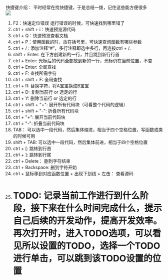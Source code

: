 快捷键介绍：
平时经常在找快捷键，于是总结一拨，记住这些能方便很多  
![](https://timgsa.baidu.com/timg?image&quality=80&size=b9999_10000&sec=1608021977607&di=e100ffdbc25e2d2285c6fadf5f2ec978&imgtype=0&src=http%3A%2F%2Fimage.biaobaiju.com%2Fuploads%2F20190624%2F14%2F1561356377-VgnumPGEHU.jpg)
1. F2：快速定位错误  运行错误的时候，可快速找到哪里错了
2. ctrl + shift + i：快速预览源代码  
3. ctrl + Q：快速预览查看文档  
4. ctrl + P：使用函数的时，放在括号里，可快速查询函数有哪些参数
5. ctrl + / : 添加注释“#”，多行注释即选中多行，再连按ctrl + /.
6. shift + Enter: 在下方创建新的一行，并且跳到新行行首
7. ctrl + Enter: 光标后的代码全部放到新的一行，光标仍在当前位置，不变
8. ctrl + Enter: 全局查找
9. ctrl + F: 查找所需字符
10. ctrl + shift + F: 全局查找
11. ctrl + R: 替换字符，将A宝宝换成B宝宝
12. ctrl + D: 复制当前行 or 选定的行
13. ctrl + Y: 删除当前行 or 选定的行
14. ctrl + shift + "+": 展开所有代码块（可看整个代码的逻辑）
15. ctrl + shift + "-": 折叠所有代码块
16. ctrl + "+": 展开当前代码块
17. ctrl + "-": 折叠当前代码块
18. TAB： 可以选中一段代码，然后集体缩进，相当于四个空格位置，写函数或类的时候可用
19. shift + TAB: 可以选中一段代码，然后集体前进，相当于四个空格位置
20. ctrl + \[: 跳转到行首
21. ctrl + ]: 跳转到行尾
22. ctrl + Delete： 删到字符结束
23. ctrl + Backspace: 删到字符开始
24. ctrl + 鼠标移到对应函数位置 + 出现下划线 + 左击： 查看源码
25. # TODO: 记录当前工作进行到什么阶段，接下来在什么时间完成什么，提示自己后续的开发动作，提高开发效率。再次打开时，进入TODO选项，可以看见所以设置的TODO，选择一个TODO进行单击，可以跳到该TODO设置的位置



